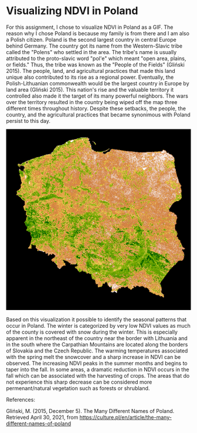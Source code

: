 # Visualizing NDVI in Poland

For this assignment, I chose to visualize NDVI in Poland as a GIF. The reason why I chose Poland is because my family is from there and I am also a Polish citizen. Poland is the second largest country in central Europe behind Germany. The country got its name from the Western-Slavic tribe called the "Polens" who settled in the area. The tribe's name is usually attributed to the proto-slavic word "pol'e" which meant "open area, plains, or fields." Thus, the tribe was known as the "People of the Fields" (Gliński 2015). The people, land, and agricultural practices that made this land unique also contributed to its rise as a regional power. Eventually, the Polish-Lithuanian commonwealth would be the largest country in Europe by land area (Gliński 2015). This nation's rise and the valuable territory it controlled also made it the target of its many powerful neighbors. The wars over the territory resulted in the country being wiped off the map three different times throughout history. Despite these setbacks, the people, the country, and the agricultural practices that became synonimous with Poland persist to this day. 

![](https://github.com/rskearney/Rkearney_Lab2/blob/main/PolandNDVI.gif?raw=true)

Based on this visualization it possible to identify the seasonal patterns that occur in Poland. The winter is categorized by very low NDVI values as much of the county is covered with snow during the winter. This is especially apparent in the northeast of the country near the border with Lithuania and in the south where the Carpathian Mountains are located along the borders of Slovakia and the Czech Republic. The warming temperatures associated with the spring melt the snowcover and a sharp increase in NDVI can be observed. The increasing NDVI peaks in the summer months and begins to taper into the fall. In some areas, a dramatic reduction in NDVI occurs in the fall which can be associated with the harvesting of crops. The areas that do not experience this sharp decrease can be considered more permenant/natural vegetation such as forests or shrubland. 

References:

Gliński, M. (2015, December 5). The Many Different Names of Poland. Retrieved April 30, 2021, from https://culture.pl/en/article/the-many-different-names-of-poland
